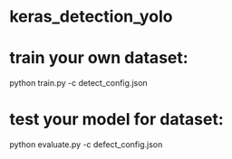# keras_detection_yolo

# train your own dataset:
python train.py -c detect_config.json

# test your model for dataset:
python evaluate.py -c defect_config.json 

